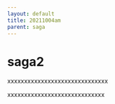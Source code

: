 ```yaml
---
layout: default
title: 20211004am
parent: saga
---
```


# saga2

xxxxxxxxxxxxxxxxxxxxxxxxxxxxxx

xxxxxxxxxxxxxxxxxxxxxxxxxxxxx
